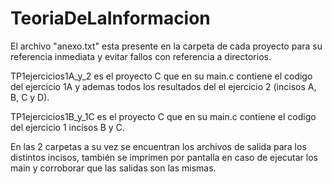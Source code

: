 # TeoriaDeLaInformacion
El archivo "anexo.txt" esta presente en la carpeta de cada proyecto para su referencia inmediata y evitar fallos con referencia a directorios.

TP1ejercicios1A_y_2 es el proyecto C que en su main.c contiene el codigo del ejercicio 1A y ademas todos los resultados del el ejercicio 2 (incisos A, B, C y D).

TP1ejercicios1B_y_1C es el proyecto C que en su main.c contiene el codigo del ejercicio 1 incisos B y C.

En las 2 carpetas a su vez se encuentran los archivos de salida para los distintos incisos, también se imprimen por pantalla en caso de ejecutar los main y corroborar que 
las salidas son las mismas.
